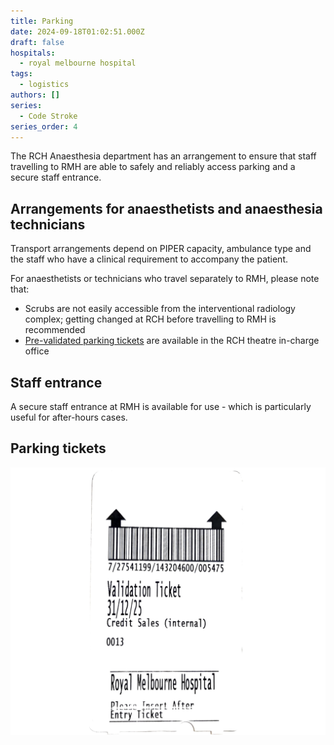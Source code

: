 ```yaml
---
title: Parking
date: 2024-09-18T01:02:51.000Z
draft: false
hospitals:
  - royal melbourne hospital
tags:
  - logistics
authors: []
series:
  - Code Stroke
series_order: 4
---
```

The RCH Anaesthesia department has an arrangement to ensure that staff travelling to RMH are able to safely and reliably access parking and a secure staff entrance.

## Arrangements for anaesthetists and anaesthesia technicians
Transport arrangements depend on PIPER capacity, ambulance type and the staff who have a clinical requirement to accompany the patient.

For anaesthetists or technicians who travel separately to RMH, please note that:
- Scrubs are not easily accessible from the interventional radiology complex; getting changed at RCH before travelling to RMH is recommended
- [Pre-validated parking tickets](#parking-tickets) are available in the RCH theatre in-charge office

## Staff entrance
A secure staff entrance at RMH is available for use - which is particularly useful for after-hours cases.

## Parking tickets
![RMH pre-paid parking ticket](validation_ticket.png "RMH pre-paid parking tickets are available at the RCH theatre in-charge desk")
